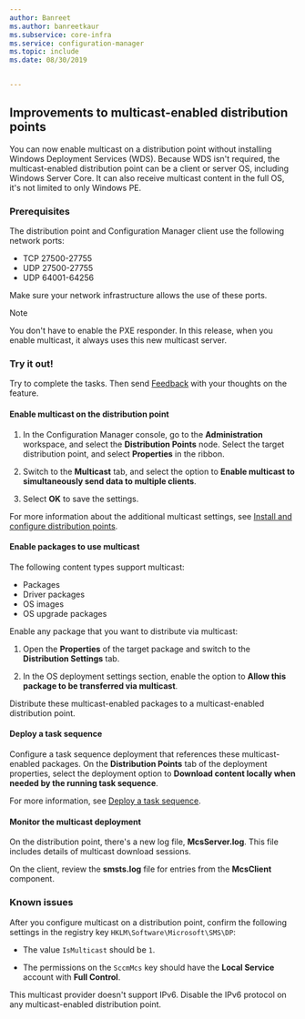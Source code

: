 ```yaml
---
author: Banreet
ms.author: banreetkaur
ms.subservice: core-infra
ms.service: configuration-manager
ms.topic: include
ms.date: 08/30/2019


---
```


## <a name="bkmk_multicast"></a> Improvements to multicast-enabled distribution points

<!--3785535-->

You can now enable multicast on a distribution point without installing Windows Deployment Services (WDS). Because WDS isn't required, the multicast-enabled distribution point can be a client or server OS, including Windows Server Core. It can also receive multicast content in the full OS, it's not limited to only Windows PE.

### Prerequisites

The distribution point and Configuration Manager client use the following network ports:

- TCP 27500-27755
- UDP 27500-27755
- UDP 64001-64256

Make sure your network infrastructure allows the use of these ports.

> [!NOTE]
> You don't have to enable the PXE responder. In this release, when you enable multicast, it always uses this new multicast server.

### Try it out!

Try to complete the tasks. Then send [Feedback](../../../../understand/product-feedback.md) with your thoughts on the feature.

#### Enable multicast on the distribution point

1. In the Configuration Manager console, go to the **Administration** workspace, and select the **Distribution Points** node. Select the target distribution point, and select **Properties** in the ribbon.

1. Switch to the **Multicast** tab, and select the option to **Enable multicast to simultaneously send data to multiple clients**.

1. Select **OK** to save the settings.

For more information about the additional multicast settings, see [Install and configure distribution points](../../../../servers/deploy/configure/install-and-configure-distribution-points.md#bkmk_config-multicast).

#### Enable packages to use multicast

The following content types support multicast:

- Packages
- Driver packages
- OS images
- OS upgrade packages

Enable any package that you want to distribute via multicast:

1. Open the **Properties** of the target package and switch to the **Distribution Settings** tab.

1. In the OS deployment settings section, enable the option to **Allow this package to be transferred via multicast**.

Distribute these multicast-enabled packages to a multicast-enabled distribution point.

#### Deploy a task sequence

Configure a task sequence deployment that references these multicast-enabled packages. On the **Distribution Points** tab of the deployment properties, select the deployment option to **Download content locally when needed by the running task sequence**.

For more information, see [Deploy a task sequence](../../../../../osd/deploy-use/deploy-a-task-sequence.md).

#### Monitor the multicast deployment

On the distribution point, there's a new log file, **McsServer.log**. This file includes details of multicast download sessions.

On the client, review the **smsts.log** file for entries from the **McsClient** component.

### Known issues

After you configure multicast on a distribution point, confirm the following settings in the registry key `HKLM\Software\Microsoft\SMS\DP`:

- The value `IsMulticast` should be `1`.

- The permissions on the `SccmMcs` key should have the **Local Service** account with **Full Control**.

This multicast provider doesn't support IPv6. Disable the IPv6 protocol on any multicast-enabled distribution point.<!-- 5249773 -->
